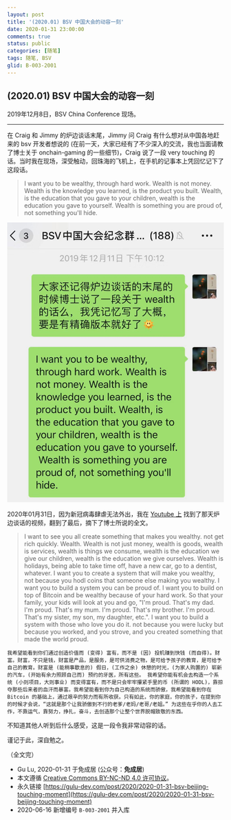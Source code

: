 ```yaml
---
layout: post
title: '(2020.01) BSV 中国大会的动容一刻'
date: 2020-01-31 23:00:00
comments: true
status: public
categories: [随笔]
tags: 随笔, BSV
glid: B-003-2001
---
```


## (2020.01) BSV 中国大会的动容一刻

2019年12月8日，BSV China Conference 现场。

-----

在 Craig 和 Jimmy 的炉边谈话末尾，Jimmy 问 Craig 有什么想对从中国各地赶来的 bsv 开发者想说的 (在前一天，大家已经有了不少深入的交流，我也当面请教了博士关于 onchain-gaming 的一些细节)，Craig 说了一段 very touching 的话。当时我在现场，深受触动，回珠海的飞机上，在手机的记事本上凭回忆记下了这段话。

> I want you to be wealthy, through hard work. Wealth is not money. Wealth is the knowledge you learned, is the product you built. Wealth, is the education that you gave to your children, wealth is the education you gave to yourself. Wealth is something you are proud of, not something you'll hide.

![2020-01-31-bsv-beijing-touching-moment](./2020-01-31-bsv-beijing-touching-moment.jpg)

2020年01月31日，因为新冠病毒肆虐无法外出，我在 [Youtube 上](https://youtu.be/mqWm6Kwf0KY) 找到了那天炉边谈话的视频，翻到了最后，摘下了博士所说的全文。

> I want to see you all create something that makes you wealthy. not get rich quickly. Wealth. Wealth is not just money, wealth is goods, wealth is services, wealth is things we consume, wealth is the education we give our children, wealth is the education we give ourselves. Wealth is holidays, being able to take time off, have a new car, go to a dentist, whatever. I want you to create a system that will make you wealthy, not because you hodl coins that someone else making you wealthy. I want you to build a system you can be proud of. I want you to build on top of Bitcoin and be wealthy because of your hard work. So that your family, your kids will look at you and go, "I'm proud. That's my dad. I'm proud. That's my mum. I'm proud. That's my brother. I'm proud. That's my sister, my son, my daughter, etc.". I want you to build a system with those who love you do it. not because you were lucky but because you worked, and you strove, and you created something that made the world proud.

```
我希望能看到你们通过创造价值而 (变得) 富有，而不是 (因) 投机赚到快钱 (而自得)。财富。财富，不只是钱，财富是产品，是服务，是可供消费之物，是可给予孩子的教育，是可给予自己的教育。财富是 (能稍事歇息的) 假日，(工作之余) 休憩的时光，(为家人购置的) 崭新的汽车，(开始有余力照顾自己而) 预约的牙医，所有这些。 我希望你能有机会去构造一个系统 (小则项目，大则事业) 而变得富有，而不是只会牢牢攥紧手里的币 (所谓的 HODL)，靠掠夺那些后来者的血汗而暴富。我希望能看到你为自己构造的系统而骄傲，我希望能看到你在 Bitcoin 的基础上，通过艰辛的努力而有所收获。只有如此，你的家庭，你的孩子，在提到你的时候才会说，“这就是那个让我骄傲到不行的老爹/老妈/老哥/老姐。” 为这些在乎你的人去工作，不靠运气，靠努力，挣扎，奋斗，去创造那个让整个世界脱帽致敬的东西。
```

不知道其他人听到后什么感受，这是一段令我非常动容的话。

谨记于此，深自勉之。

（全文完）

- Gu Lu, 2020-01-31 于免成居 (公众号：**免成居**) 
- 本文遵循 [Creative Commons BY-NC-ND 4.0 许可协议](http://creativecommons.org/licenses/by-nc-nd/4.0/)。
- 永久链接 [https://gulu-dev.com/post/2020/2020-01-31-bsv-beijing-touching-moment](https://gulu-dev.com/post/2020/2020-01-31-bsv-beijing-touching-moment)
- 2020-06-16 新增编号 `B-003-2001` 并入库
